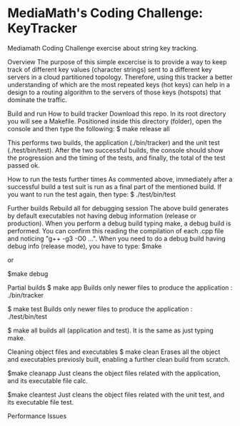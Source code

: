 # MediaMath's Coding Challenge: KeyTracker
Mediamath Coding Challenge exercise about string key tracking.

Overview
The purpose of this simple excercise is to provide a way to keep track of different key values (character strings) sent to a different key servers in a cloud partitioned topology. Therefore, using this tracker a better understanding of which are the most repeated keys (hot keys) can help in a design to a routing algorithm to the servers of those keys (hotspots) that dominate the traffic.

Build and run
How to build tracker
Download this repo. In its root directory you will see a Makefile. Positioned inside this directory (folder), open the console and then type the following:
$ make release all

This performs two builds, the application (./bin/tracker) and the unit test (./test/bin/test). After the two successful builds, the console should show the progression and the timing of the tests, and finally, the total of the test passed ok.

How to run the tests further times
As commented above, immediately after a successful build a test suit is run as a final part of the mentioned build. If you want to run the test again, then type:
$ ./test/bin/test

Further builds
Rebuild all for debugging session
The above build generates by default executables not having debug information (release or production). When you perform a debug build typing make, a debug build is performed. You can confirm this reading the compilation of each .cpp file and noticing "g++ -g3 -O0 ...". When you need to do a debug build having debug info (release mode), you have to type:
$make

or

$make debug

Partial builds
$ make app  Builds only newer files to produce the application : ./bin/tracker

$ make test Builds only newer files to produce the application : ./test/bin/test

$ make all builds all (application and test). It is the same as just typing make.

Cleaning object files and executables
$ make clean Erases all the object and executables previosly built, enabling a further clean build from scratch.

$make cleanapp Just cleans the object files related with the application, and its executable file calc.

$make cleantest Just cleans the object files related with the unit test, and its executable file test.

Performance Issues
